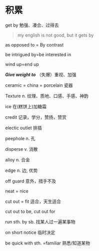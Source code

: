 # 积累

get by 勉强、凑合、过得去

> my english is not good, but it gets by

as opposed to = By contrast

be intrigued by=be interested in

wind up=end up

**_Give weight to_** （失爆）重视、加强

ceramic = china = porcelain 瓷器

Texture n. 纹理、质地、口感、手感、神韵

ice 在(糕饼上)加糖霜

credit 记录，学分，赞扬，赞赏

electic outlet 排插

peephole n. 孔

disperse v. 消散

alloy n. 合金

edge n. 边, 优势

off guard 意外，措手不及

neat = nice

cut out = fit 适合，天生适合

cut out to be, cut out for

run sth. by sb. 找某人过一遍某事物

on short notice 临时决定

be quick with sth. =familiar 熟悉/知道某物

